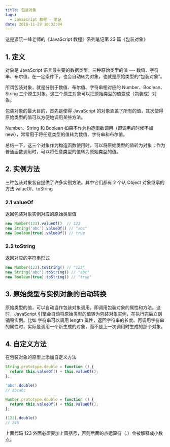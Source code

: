 ```yaml
---
title: 包装对象
tags:
  - JavaScript 教程 - 笔记
date: 2018-11-29 10:32:04
---
```



这是读阮一峰老师的《JavaScript 教程》系列笔记第 23 篇《包装对象》

## 1. 定义

对象是 JavaScript 语言最主要的数据类型，三种原始类型的值 --- 数值、字符串、布尔值。在一定条件下，也会自动转为对象，也就是原始类型的“包装对象”。

所谓包装对象，就是分别于数值、布尔值、字符串相对应的 Number、Boolean、String 三个原生对象。这三个原生对象可以把原始类型的值变成（包装成）对象。

包装对象的最大目的，首先是使得 JavaScript 的对象涵盖了所有的值，其次使得原始类型的值可以方便地调用某些方法。

Number、String 和 Boolean 如果不作为构造函数调用（即调用的时候不加 new），常常用于将任意类型的值转为数值、字符串和布尔值。

总结一下，这三个对象作为构造函数使用时，可以将原始类型的值转为对象；作为普通函数调用时，可以将任意类型的值转为原始类型的值。

## 2. 实例方法

三种包装对象各自提供了许多实例方法。其中它们都有 2 个从 Object 对象继承的方法 valueOf、toString

### 2.1 valueOf

返回包装对象实例对应的原始类型值

```js
new Number(123).valueOf()  // 123
new String('abc').valueOf() // "abc"
new Boolean(true).valueOf() // true
```

### 2.2 toString

返回对应的字符串形式

```js
new Number(123).toString() // "123"
new String('abc').toString() // "abc"
new Boolean(true).toString() // "true"
```

## 3. 原始类型与实例对象的自动转换

原始类型的值，可以自动当作包装对象调用，即调用包装对象的属性和方法。这时，JavaScript 引擎会自动将原始类型的值转为包装对象实例，在执行完后立刻销毁实例。比如 字符串可以调用 length 属性，返回字符串的长度。再调用字符串的属性时，实际是调用一个新生成的对象，而不是上一次调用时生成的那个对象。

## 4. 自定义方法

在包装对象的原型上添加自定义方法

```js
String.prototype.double = function () {
  return this.valueOf() + this.valueOf();
};

'abc'.double()
// abcabc

Number.prototype.double = function () {
  return this.valueOf() + this.valueOf();
};

(123).double()
// 246
```

上面代码 123 外面必须要加上圆括号，否则后面的点运算符（.）会被解释成小数点。


